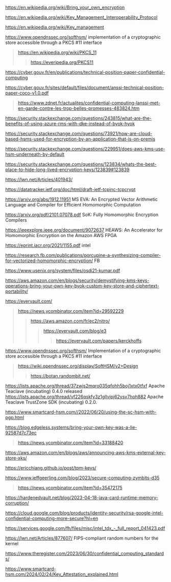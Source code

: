 https://en.wikipedia.org/wiki/Bring_your_own_encryption

https://en.wikipedia.org/wiki/Key_Management_Interoperability_Protocol

https://en.wikipedia.org/wiki/Key_management

https://www.opendnssec.org/softhsm/ implementation of a cryptographic store accessible through a PKCS #11 interface
> https://en.wikipedia.org/wiki/PKCS_11
> > https://everipedia.org/PKCS11

https://cyber.gouv.fr/en/publications/technical-position-paper-confidential-computing

https://cyber.gouv.fr/sites/default/files/document/anssi-technical-position-paper-coco-v1.0.pdf
> https://www.zdnet.fr/actualites/confidential-computing-lanssi-met-en-garde-contre-les-trop-belles-promesses-483824.htm

https://security.stackexchange.com/questions/243815/what-are-the-benefits-of-using-azure-rms-with-dke-instead-of-byok-hyok

https://security.stackexchange.com/questions/73921/how-are-cloud-based-hsms-used-for-encryption-by-an-application-that-is-on-premis

https://security.stackexchange.com/questions/229951/does-aws-kms-use-hsm-underneath-by-default

https://security.stackexchange.com/questions/123834/whats-the-best-place-to-hide-long-lived-encryption-keys/123839#123839

https://lwn.net/Articles/401943/

https://datatracker.ietf.org/doc/html/draft-ietf-tcpinc-tcpcrypt

https://arxiv.org/abs/1912.11951 MS EVA: An Encrypted Vector Arithmetic Language and Compiler for Efficient Homomorphic Computation

https://arxiv.org/pdf/2101.07078.pdf SoK: Fully Homomorphic Encryption Compilers

https://ieeexplore.ieee.org/document/9072637 HEAWS: An Accelerator for Homomorphic Encryption on the Amazon AWS FPGA

https://eprint.iacr.org/2021/1155.pdf intel

https://research.fb.com/publications/porcupine-a-synthesizing-compiler-for-vectorized-homomorphic-encryption/ FB

https://www.usenix.org/system/files/osdi21-kumar.pdf

https://aws.amazon.com/en/blogs/security/demystifying-kms-keys-operations-bring-your-own-key-byok-custom-key-store-and-ciphertext-portability/

https://evervault.com/
> https://news.ycombinator.com/item?id=29592229
> > https://aws.amazon.com/fr/ec2/nitro/
> > > https://evervault.com/blog/e3
> > > > https://evervault.com/papers/kerckhoffs

https://www.opendnssec.org/softhsm/ Implementation of a cryptographic store accessible through a PKCS #11 interface
> https://wiki.opendnssec.org/display/SoftHSM/v2+Design
> > https://botan.randombit.net/

https://lists.apache.org/thread/37zwjs2mqro035qfohh5boj1xtx0tfxf Apache Teaclave (incubating) 0.4.0 released
https://lists.apache.org/thread/vf226qskfy3z1gllvjpj62ysv7hoh882 Apache Teaclave TrustZone SDK
(incubating) 0.2.0.

https://www.smartcard-hsm.com//2022/06/20/using-the-sc-hsm-with-pgp.html

https://blog.edgeless.systems/bring-your-own-key-was-a-lie-92587d7c73ec
> https://news.ycombinator.com/item?id=33188420

https://aws.amazon.com/en/blogs/aws/announcing-aws-kms-external-key-store-xks/

https://ericchiang.github.io/post/tpm-keys/

https://www.jeffgeerling.com/blog/2023/secure-computing-zymbits-d35
> https://news.ycombinator.com/item?id=35472175

https://hardenedvault.net/blog/2023-04-18-java-card-runtime-memory-corruption/

https://cloud.google.com/blog/products/identity-security/rsa-google-intel-confidential-computing-more-secure?hl=en

https://services.google.com/fh/files/misc/intel_tdx_-_full_report_041423.pdf

https://lwn.net/Articles/877607/ FIPS-compliant random numbers for the kernel

https://www.theregister.com/2023/06/30/confidential_computing_standards/

https://www.smartcard-hsm.com/2024/02/24/Key_Attestation_explained.html
